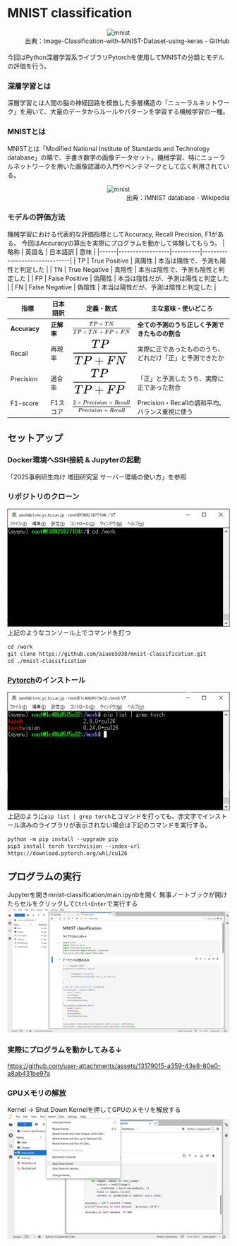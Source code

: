 # MNIST classification

<div align="center">
    <img src="https://user-images.githubusercontent.com/68801296/88917938-4008f180-d286-11ea-8667-50027700e3ea.png" alt="mnist" title="mnist">
</div>
<div align="right">
    出典：Image-Classification-with-MNIST-Dataset-using-keras - GitHub
</div>

<br>
今回はPython深層学習系ライブラリPytorchを使用してMNISTの分類とモデルの評価を行う。

### 深層学習とは
深層学習とは人間の脳の神経回路を模倣した多層構造の「ニューラルネットワーク」を用いて、大量のデータからルールやパターンを学習する機械学習の一種。
### MNISTとは
MNISTとは「Modified National Institute of Standards and Technology database」の略で、手書き数字の画像データセット。機械学習、特にニューラルネットワークを用いた画像認識の入門やベンチマークとして広く利用されている。

<div align="center">
    <img src="https://upload.wikimedia.org/wikipedia/commons/b/b1/MNIST_dataset_example.png" alt="mnist" title="mnist">
</div>
<div align="right">
    出典：IMNIST database - Wikipedia
</div>

### モデルの評価方法
機械学習における代表的な評価指標としてAccuracy, Recall Precision, F1がある。
今回はAccuracyの算出を実際にプログラムを動かして体験してもらう。
| 略称  | 英語名             | 日本語訳   | 意味                       |
|------|------------------|----------|-------------------------------|
| TP   | True Positive    | 真陽性    | 本当は陽性で、予測も陽性と判定した     |
| TN   | True Negative    | 真陰性    | 本当は陰性で、予測も陰性と判定した     |
| FP   | False Positive   | 偽陽性    | 本当は陰性だが、予測は陽性と判定した   |
| FN   | False Negative   | 偽陰性    | 本当は陽性だが、予測は陰性と判定した   |

| 指標            | 日本語訳     | 定義・数式                            | 主な意味・使いどころ                            |
|----------------|------------|-------------------------------------|-------------------------------------------|
| **Accuracy**   | **正解率**   | ![accuracy](resources/accuracy.svg)　  | **全ての予測のうち正しく予測できたものの割合**       |
| Recall    　　  | 再現率       | ![recall](resources/recall.svg)       | 実際に正であったもののうち、どれだけ「正」と予測できたか |
| Precision 　　  | 適合率       | ![precision](resources/precision.svg) | 「正」と予測したうち、実際に正であった割合           |
| F1-score  　　  | F1スコア     | ![f1](resources/f1.svg)               | Precision・Recallの調和平均。バランス重視に使う    |

## セットアップ
### Docker環境へSSH接続 & Jupyterの起動
「2025事例研⽣向け 増⽥研究室 サーバー環境の使い⽅」を参照

### リポジトリのクローン
![ssh_console](resources/ssh_console.png)<br>
上記のようなコンソール上でコマンドを打つ
```
cd /work
git clone https://github.com/aiueo5938/mnist-classification.git
cd ./mnist-classification
```

### [Pytorch](https://pytorch.org/get-started/locally/)のインストール
![install_torch](resources/install_torch.png)
<br>上記のように`pip list | grep torch`とコマンドを打っても、赤文字でインストール済みのライブラリが表示されない場合は下記のコマンドを実行する。
```
python -m pip install --upgrade pip
pip3 install torch torchvision --index-url https://download.pytorch.org/whl/cu126
```

## プログラムの実行
Jupyterを開きmnist-classification/main.ipynbを開く
無事ノートブックが開けたらセルをクリックして`Ctrl+Enter`で実行する
![jupyter](resources/jupyter.png)

### 実際にプログラムを動かしてみる↓
https://github.com/user-attachments/assets/13179015-a359-43e8-80e0-a8ab431be97a

### GPUメモリの解放
Kernel -> Shut Down Kernelを押してGPUのメモリを解放する
![release_memory](resources/release_memory.png)
